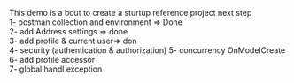 This demo is a bout to create a sturtup reference project
next step <br>
1- postman collection and environment => Done<br>
2- add Address settings => done <br>
3- add profile & current user=> don<br>
4- security (authentication & authorization)
5- concurrency   OnModelCreate<br>
6- add profile accessor <br>
7- global handl exception <br>

